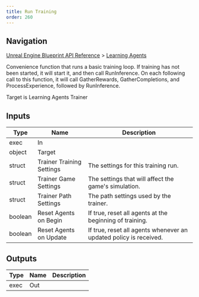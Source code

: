 ```yaml
---
title: Run Training
order: 260
---
```

## Navigation

[Unreal Engine Blueprint API Reference](https://dev.epicgames.com/documentation/en-us/unreal-engine/BlueprintAPI) > [Learning Agents](https://dev.epicgames.com/documentation/en-us/unreal-engine/BlueprintAPI/LearningAgents)

Convenience function that runs a basic training loop. If training has not been started, it will start it, and
then call RunInference. On each following call to this function, it will call GatherRewards,
GatherCompletions, and ProcessExperience, followed by RunInference.

Target is Learning Agents Trainer

## Inputs

| Type | Name | Description |
| --- | --- | --- |
| exec | In |  |
| object | Target |  |
| struct | Trainer Training Settings | The settings for this training run. |
| struct | Trainer Game Settings | The settings that will affect the game's simulation. |
| struct | Trainer Path Settings | The path settings used by the trainer. |
| boolean | Reset Agents on Begin | If true, reset all agents at the beginning of training. |
| boolean | Reset Agents on Update | If true, reset all agents whenever an updated policy is received. |

## Outputs

| Type | Name | Description |
| --- | --- | --- |
| exec | Out |  |
